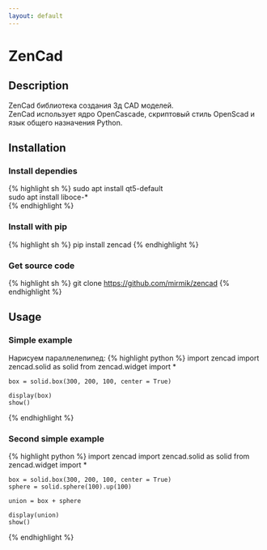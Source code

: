 ```yaml
---
layout: default
---
```


# ZenCad

## Description
ZenCad библиотека создания 3д CAD моделей.  
ZenCad использует ядро OpenCascade, скриптовый стиль OpenScad и язык общего назначения Python.  

## Installation

### Install dependies

{% highlight sh %}
	sudo apt install qt5-default  
	sudo apt install liboce-*  
{% endhighlight %}

### Install with pip

{% highlight sh %}
	pip install zencad
{% endhighlight %}

### Get source code

{% highlight sh %}
	git clone https://github.com/mirmik/zencad
{% endhighlight %}

## Usage

### Simple example

Нарисуем параллелепипед:
{% highlight python %}
	import zencad
	import zencad.solid as solid
	from zencad.widget import *
	
	box = solid.box(300, 200, 100, center = True)
	
	display(box)
	show()
{% endhighlight %}

### Second simple example
{% highlight python %}
	import zencad
	import zencad.solid as solid
	from zencad.widget import *
	
	box = solid.box(300, 200, 100, center = True)
	sphere = solid.sphere(100).up(100)
	
	union = box + sphere
	
	display(union)
	show()
{% endhighlight %}